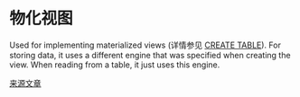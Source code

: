 # 物化视图

Used for implementing materialized views (详情参见 [CREATE TABLE](../../query_language/create.md)). For storing data, it uses a different engine that was specified when creating the view. When reading from a table, it just uses this engine.


[来源文章](https://clickhouse.yandex/docs/en/operations/table_engines/materializedview/) <!--hide-->

